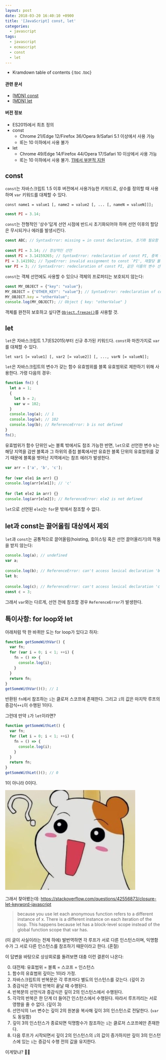 ```yaml
---
layout: post
date: 2018-03-20 16:40:10 +0900
title: '[JavaScript] const, let'
categories:
  - javascript
tags:
  - javascript
  - ecmascript
  - const
  - let
---
```


* Kramdown table of contents
{:toc .toc}

#### 관련 문서

- [\[MDN\] const](https://developer.mozilla.org/en-US/docs/Web/JavaScript/Reference/Statements/const)
- [\[MDN\] let](https://developer.mozilla.org/en-US/docs/Web/JavaScript/Reference/Statements/let)

#### 버전 정보

- ES2015에서 최초 정의
- const
  - Chrome 21/Edge 12/Firefox 36/Opera 9/Safari 5.1 이상에서 사용 가능
  - IE는 10 이하에서 사용 불가
- let
  - Chrome 49/Edge 14/Firefox 44/Opera 17/Safari 10 이상에서 사용 가능
  - IE는 10 이하에서 사용 불가. [11에서 부분적 지원](https://developer.mozilla.org/en-US/docs/Web/JavaScript/Reference/Statements/let#browser_compatibility)


## const

`const`는 자바스크립트 1.5 이후 버전에서 사용가능한 키워드로, 상수를 정의할 때 사용하며 `var` 키워드를 대체할 수 있다.

```
const name1 = value1 [, name2 = value2 [, ... [, nameN = valueN]]];
```

```js
const PI = 3.14;
```

`const`는 전형적인 '상수'답게 선언 시점에 반드시 초기화되어야 하며 선언 이후의 할당은 무시되거나 에러를 발생시킨다.

```js
const ABC; // SyntaxError: missing = in const declaration, 초기화 필요함

const PI = 3.14; // 정상적인 선언
const PI = 3.14159265; // SyntaxError: redeclaration of const PI, 중복 선언 불가
PI = 3.141592; // TypeError: invalid assignment to const `PI', 재할당 불가
var PI = 3; // SyntaxError: redeclaration of const PI, 같은 이름의 변수 선언 불가
```

`const`는 객체 선언에도 사용할 수 있으나 객체의 프로퍼티는 보호되지 않는다:

```js
const MY_OBJECT = {"key": "value"};
MY_OBJECT = {"OTHER_KEY": "value"}; // SyntaxError: redeclaration of const MY_OBJECT
MY_OBJECT.key = "otherValue";
console.log(MY_OBJECT); // Object { key: "otherValue" }
```

객체를 완전히 보호하고 싶다면 [`Object.freeze()`](https://developer.mozilla.org/en-US/docs/Web/JavaScript/Reference/Global_Objects/Object/freeze)를 사용할 것.


## let

`let`은 자바스크립트 1.7(ES2015)부터 신규 추가된 키워드다. `const`와 마찬가지로 `var`를 대체할 수 있다.

```
let var1 [= value1] [, var2 [= value2]] [, ..., varN [= valueN]];
```

`let`은 자바스크립트의 변수가 갖는 함수 유효범위를 블록 유효범위로 제한하기 위해 사용한다.
가령 다음의 경우:

```js
function fn() {
  let a = 1;
  {
    let b = 2;
    var w = 102;
  }
  console.log(a); // 1
  console.log(w); // 102
  console.log(b); // ReferenceError: b is not defined
}
fn();
```

유효범위가 함수 단위인 `w`는 블록 밖에서도 참조 가능한 반면, `let`으로 선언한 변수 `b`는 해당 지역을 감싼 블록과 그 하위의 중첩 블록에서만 유효한 블록 단위의 유효범위를 갖기 때문에 블록을 벗어난 지역에서는 참조 에러가 발생한다.

```js
var arr = ['a', 'b', 'c'];

for (var ele1 in arr) {}
console.log(arr[ele1]); // 'c'

for (let ele2 in arr) {}
console.log(arr[ele2]); // ReferenceError: ele2 is not defined
```

`let`으로 선언된 `ele2`는 `for`문 밖에서 참조할 수 없다.


## let과 const는 끌어올림 대상에서 제외

`let`과 `const`는 공통적으로 끌어올림(hoisting, 호이스팅 혹은 선언 끌어올리기)의 적용을 받지 않는다:

```js
console.log(a); // undefined
var a;

console.log(b); // ReferenceError: can't access lexical declaration 'b' before initialization
let b;

console.log(c); // ReferenceError: can't access lexical declaration 'c' before initialization
const c = 3;
```

그래서 `var`와는 다르게, 선언 전에 참조할 경우 `ReferenceError`가 발생한다.


## 특이사항: for loop와 let

아래처럼 딱 한 바퀴만 도는 for loop가 있다고 하자:

```js
function getSomeWithVar() {
  var fn;
  for (var i = 0; i < 1; ++i) {
    fn = () => {
      console.log(i);
    }
  }
  return fn;
}
getSomeWithVar()(); // 1
```

반환된 `fn`에서 참조하는 `i`는 클로저 스코프에 존재한다. 그리고 `i`의 값은 마지막 루프의 증감식`++i`이 수행된 1이다.

그런데 만약 `i`가 `let`이라면?

```js
function getSomeWithLet() {
  var fn;
  for (let i = 0; i < 1; ++i) {
    fn = () => {
      console.log(i);
    }
  }
  return fn;
}
getSomeWithLet()(); // 0
```

1이 아니라 0이다.

![](/images/wuuuuut.png)

그래서 찾아봤는데: https://stackoverflow.com/questions/42556873/closure-let-keyword-javascript

> because you use let each anonymous function refers to a different instance of x. There is a different instance on each iteration of the loop. This happens because let has a block-level scope instead of the global function scope that var has.

(이 글이 사실이라는 전제 하에) 발번역하면 각 루프가 서로 다른 인스턴스이며, 익명함수가 그 서로 다른 인스턴스를 참조하기 때문이라고 한다. (혼절)

이 답변을 바탕으로 상상회로를 돌려보면 대충 이런 결론이 나온다:

0. 대전제: 유효범위 = 블록 = 스코프 = 인스턴스
1. 함수의 유효범위 깊이는 1이라 가정.
2. 자바스크립트의 반복문은 각 루프마다 별도의 인스턴스를 갖는다. (깊이 2)
3. 증감식은 각각의 반복이 끝날 때 수행된다.
4. 반복문의 선언식과 증감식은 깊이 2의 인스턴스에서 수행된다.
5. 각각의 반복은 한 단계 더 들어간 인스턴스에서 수행된다. 따라서 루프끼리는 서로 영향을 줄 수 없다. (깊이 3)
6. 선언식의 `let` 변수는 깊이 2의 원본을 복사해 깊이 3의 인스턴스로 전달한다. (`var`도 동일함)
7. 깊이 3의 인스턴스가 종료되면 익명함수가 참조하는 `i`는 클로저 스코프에만 존재한다.
8. 다음 루프가 시작되면서 깊이 2의 인스턴스의 `i`의 값이 증가하지만 깊이 3의 인스턴스에 있는 `i`는 증감식 수행 전의 값을 유지한다.

이게맞냐? 🤷‍♂️
